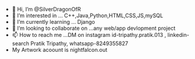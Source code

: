 - 👋 Hi, I’m @SilverDragonOfR
- 👀 I’m interested in ... C++,Java,Python,HTML,CSS,JS,mySQL
- 🌱 I’m currently learning ... Django
- 💞️ I’m looking to collaborate on ...any web/app devlopment project
- 📫 How to reach me ...DM on instagram id-tripathy.pratik.013 , linkedin- search Pratik Tripathy, whatsapp-8249355827
- My Artwork acoount is nightfalcon.out

<!---
SilverDragonOfR/SilverDragonOfR is a ✨ special ✨ repository because its `README.md` (this file) appears on your GitHub profile.
You can click the Preview link to take a look at your changes.
--->
